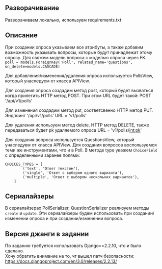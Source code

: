 ## Разворачивание

Разворачиваем локально, используем requirements.txt

## Описание
При создании опроса указываем все атрибуты, а также добавим возможность указывать
вопросы, которые будут принадлежат этому опросу.
Для свяжем модель вопроса с моделью опроса через FK.  
```poll = models.ForeignKey('Poll', related_name='questions', on_delete=models.CASCADE)```

Для добавления/изменения/удаления опроса используется PollsView, который унаследуем от класса APIView.
    
Для создания опроса создадим метод post, который будет вызваться когда прилетить HTTP метод POST.
При этом URL будет такой: POST '<hostname>/api/v1/polls'

Для изменения создадим метод put, соответсвенно HTTP метод PUT. 
Эндпоинт '<hostname>/api/v1/polls'
URL = 'v1/polls'

Для удаления используем метод delete, HTTP метод DELETE, 
также передаваться будет pk удаляемого опроса
URL = 'v1/polls/<int:pk>'  

  
Для создания вопроса используется QuestionsView, который унаследуем от класса APIView.
Для создания вопросов воспользуемся теми же инструментами, что и в Poll.
В методе type укажем `ChoiceField` с определенными заранее полями:
```
CHOICES_TYPES = [
        ('text', 'Ответ текстом'),
        ('single', 'Ответ с выбором одного варианта'),
        ('multiple', 'Ответ с выбором нескольких вариантов'),
    ]
```

## Сериалайзеры
  
В сериалайзерах PollSerializer, QuestionSerializer реализуем методы `create` и `update`. 
Эти сериалайзеры будем использовать при создании/изменении опроса и при создании/изменении вопроса.

## Версия джанги в задании
По заданию требуется использовать Django==2.2.10, что и было сделано.  
Хочу обратить внимание на то, чт вышел патч безопасности:     
https://docs.djangoproject.com/en/3.0/releases/2.2.13/   